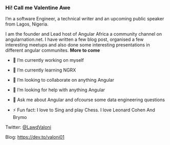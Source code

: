 ### Hi! Call me Valentine Awe

I’m a software Engineer, a technical writer and an upcoming public speaker from Lagos, Nigeria. 

I am the founder and Lead host of Angular Africa a community channel on angularnation.net. I have written a few blog post, organised a few interesting meetups and also done some interesting presentations in different angular communites.  **More to come**

- 🔭 I’m currently working on myself
- 🌱 I’m currently learning NGRX
- 👯 I’m looking to collaborate on anything Angular
- 🤔 I’m looking for help with anything Angular
- 💬 Ask me about Angular and ofcourse some data engineering questions

- ⚡ Fun fact: I love to Sing and play Chess. I love Leonard Cohen And Brymo

Twitter: [@LawdValoni](https://twitter.com/LawdValoni) 

Blog: https://dev.to/valoni01
